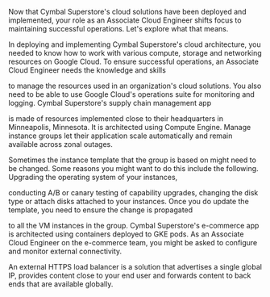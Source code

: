 Now that Cymbal Superstore's cloud solutions have been deployed and implemented, your role as an Associate Cloud Engineer shifts focus to maintaining successful operations. Let's explore what that means.

In deploying and implementing Cymbal Superstore's cloud architecture, you needed to know how to work with various compute, storage and networking resources on Google Cloud. To ensure successful operations, an Associate Cloud Engineer needs the knowledge and skills

to manage the resources used in an organization's cloud solutions. You also need to be able to use Google Cloud's operations suite for monitoring and logging. Cymbal Superstore's supply chain management app

is made of resources implemented close to their headquarters in Minneapolis, Minnesota. It is architected using Compute Engine. Manage instance groups let their application scale automatically and remain available across zonal outages.

Sometimes the instance template that the group is based on might need to be changed. Some reasons you might want to do this include the following. Upgrading the operating system of your instances,

conducting A/B or canary testing of capability upgrades, changing the disk type or attach disks attached to your instances. Once you do update the template, you need to ensure the change is propagated

to all the VM instances in the group. Cymbal Superstore's e-commerce app is architected using containers deployed to GKE pods. As an Associate Cloud Engineer on the e-commerce team, you might be asked to configure and monitor external connectivity.

An external HTTPS load balancer is a solution that advertises a single global IP, provides content close to your end user and forwards content to back ends that are available globally.